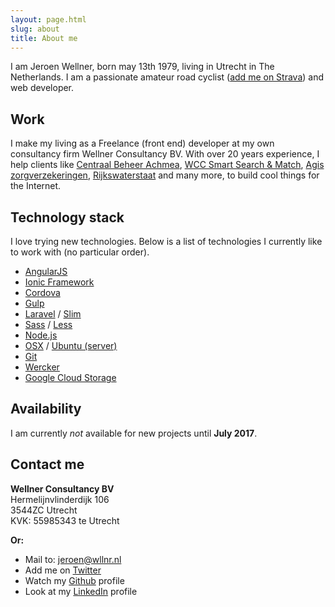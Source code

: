 ```yaml
---
layout: page.html
slug: about
title: About me
---
```

I am Jeroen Wellner, born may 13th 1979, living in Utrecht in The Netherlands. I am a passionate amateur road cyclist ([add me on Strava](https://www.strava.com/athletes/461379)) and web developer.

## Work
I make my living as a Freelance (front end) developer at my own consultancy firm Wellner Consultancy BV. With over 20 years experience, I help clients like [Centraal Beheer Achmea](https://www.centraalbeheer.nl), [WCC Smart Search & Match](https://www.wcc-group.com/), [Agis zorgverzekeringen](http://www.agisweb.nl), [Rijkswaterstaat](http://www.rijkswaterstaat.nl) and many more, to build cool things for the Internet.

## Technology stack 
I love trying new technologies. Below is a list of technologies I currently like to work with (no particular order).
	
  * [AngularJS](https://angularjs.org/)
  * [Ionic Framework](http://ionicframework.com/)
  * [Cordova](http://cordova.apache.org)
  * [Gulp](http://gulpjs.com/)
  * [Laravel](http://laravel.com/) / [Slim](http://www.slimframework.com/)
  * [Sass](http://sass-lang.com/) / [Less](http://lesscss.org/)
  * [Node.js](http://nodejs.org/)
  * [OSX](https://www.apple.com/osx/) / [Ubuntu (server)](http://www.ubuntu.com/server)
  * [Git](https://github.com/jwellner)
  * [Wercker](https://www.wercker.com)
  * [Google Cloud Storage](https://cloud.google.com/storage/)

## Availability
I am currently *not* available for new projects until **July 2017**.

## Contact me

**Wellner Consultancy BV**  
Hermelijnvlinderdijk 106  
3544ZC Utrecht  
KVK: 55985343 te Utrecht  

**Or:**

  * Mail to: [jeroen@wllnr.nl](mailto:jeroen@wllnr.nl)
  * Add me on [Twitter](http://twitter.com/jwellner)
  * Watch my [Github](https://github.com/jwellner) profile
  * Look at my [LinkedIn](http://www.linkedin.com/in/jeroenwellner) profile
